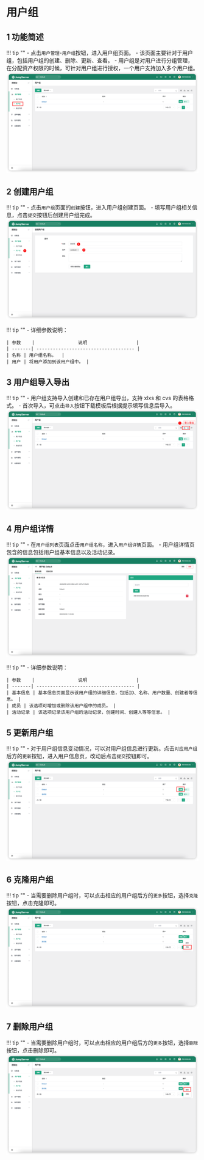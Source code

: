 # 用户组
## 1 功能简述
!!! tip ""
    - 点击`用户管理`-`用户组`按钮，进入用户组页面。
    - 该页面主要针对于用户组，包括用户组的创建、删除、更新、查看。
    - 用户组是对用户进行分组管理，在分配资产权限的时候，可针对用户组进行授权，一个用户支持加入多个用户组。
![user_group01](../../../img/user_group01.png)

## 2 创建用户组
!!! tip ""
    - 点击`用户组`页面的`创建`按钮，进入用户组创建页面。
    - 填写用户组相关信息，点击`提交`按钮后创建用户组完成。
![user_group02](../../../img/user_group02.png)

!!! tip ""
    - 详细参数说明：

    | 参数    |                说明                  |
    | -------| ------------------------------------ |
    | 名称 | 用户组名称。  |
    | 用户 | 将用户添加到该用户组中。 |

## 3 用户组导入导出
!!! tip ""
    - 用户组支持导入创建和已存在用户组导出，支持 xlxs 和 cvs 的表格格式。
    - 首次导入，可点击`导入`按钮下载模板后根据提示填写信息后导入。
![user_group03](../../../img/user_group03.png)

## 4 用户组详情
!!! tip ""
    - 在`用户组列表`页面点击`用户组名称`，进入`用户组详情`页面。
    - 用户组详情页包含的信息包括用户组基本信息以及活动记录。
![user_group04](../../../img/user_group04.png)

!!! tip ""
    - 详细参数说明：

    | 参数    |                说明                  |
    | -------| ------------------------------------ |
    | 基本信息 | 基本信息页面显示该用户组的详细信息，包括ID、名称、用户数量、创建者等信息。 |
    | 成员 | 该选项可增加或删除该用户组中的成员。 |
    | 活动记录 | 该选项记录该用户组的活动记录，创建时间、创建人等等信息。 |

## 5 更新用户组
!!! tip ""
    - 对于用户组信息变动情况，可以对用户组信息进行更新。点击`对应用户组`后方的`更新`按钮，进入用户信息页，改动后点击`提交`按钮即可。
![user_group05](../../../img/user_group05.png)

## 6 克隆用户组
!!! tip ""
    - 当需要删除用户组时，可以点击相应的用户组后方的`更多`按钮，选择`克隆`按钮，点击克隆即可。
![user_group06](../../../img/user_group06.png)

## 7 删除用户组
!!! tip ""
    - 当需要删除用户组时，可以点击相应的用户组后方的`更多`按钮，选择`删除`按钮，点击删除即可。
![user_group07](../../../img/user_group07.png) 